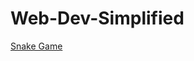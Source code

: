 # Web-Dev-Simplified

[Snake Game](https://boykopetevboev.github.io/Web-Dev-Simplified/Snake-Game/)
